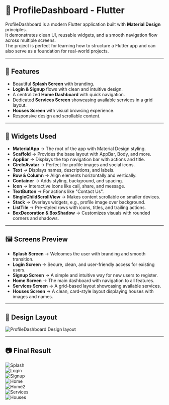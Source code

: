 # 📱 ProfileDashboard - Flutter  

ProfileDashboard is a modern Flutter application built with **Material Design** principles.  
It demonstrates clean UI, reusable widgets, and a smooth navigation flow across multiple screens.  
The project is perfect for learning how to structure a Flutter app and can also serve as a foundation for real-world projects.  

---

## 🚀 Features  
- Beautiful **Splash Screen** with branding.  
- **Login & Signup** flows with clean and intuitive design.  
- A centralized **Home Dashboard** with quick navigation.  
- Dedicated **Services Screen** showcasing available services in a grid layout.  
- **Houses Screen** with visual browsing experience.  
- Responsive design and scrollable content.  

---

## 📌 Widgets Used  
- **MaterialApp** → The root of the app with Material Design styling.  
- **Scaffold** → Provides the base layout with AppBar, Body, and more.  
- **AppBar** → Displays the top navigation bar with actions and title.  
- **CircleAvatar** → Perfect for profile images and social icons.  
- **Text** → Displays names, descriptions, and labels.  
- **Row & Column** → Align elements horizontally and vertically.  
- **Container** → Adds styling, background, and spacing.  
- **Icon** → Interactive icons like call, share, and message.  
- **TextButton** → For actions like "Contact Us".  
- **SingleChildScrollView** → Makes content scrollable on smaller devices.  
- **Stack** → Overlays widgets, e.g., profile image over background.  
- **ListTile** → Pre-styled rows with icons, titles, and trailing actions.  
- **BoxDecoration & BoxShadow** → Customizes visuals with rounded corners and shadows.  

---

## 🖼 Screens Preview  

- **Splash Screen** → Welcomes the user with branding and smooth transition.  
- **Login Screen** → Secure, clean, and user-friendly access for existing users.  
- **Signup Screen** → A simple and intuitive way for new users to register.  
- **Home Screen** → The main dashboard with navigation to all features.  
- **Services Screen** → A grid-based layout showcasing available services.  
- **Houses Screen** → A clean, card-style layout displaying houses with images and names.  

---

## 🎨 Design Layout  
![ProfileDashboard Design layout](assets/ScreenDesignLayout.png)

---

## 📷 Final Result  
![Splash](assets/splashscreen.png)  
![Login](assets/loginscreen.png)  
![Signup](assets/signupscreen.png)  
![Home](assets/homescreen.png)  
![Home2](assets/homescreen2.png)  
![Services](assets/servicesscreen.png)  
![Houses](assets/housesscreen.png)  
